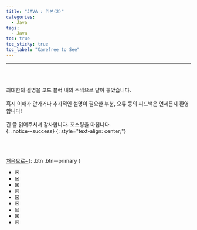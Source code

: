 ```yaml
---
title: "JAVA : 기본(2)"
categories:
  - Java
tags:
  - Java
toc: true
toc_sticky: true
toc_label: "Carefree to See"
---
```

---












    
<!-- > <img src="/assets/images/INU/java/.png" alt="_Procdess" width="100%" min-width="200px" itemprop="image"><br>`` `사진출처:`[]()<br><br>
<span style="color:green">``</span>

```

```
> 
{: .notice--danger}
{: style="text-align: center;"}


<details>
<summary><h1><span style="color:blue">(클릭)</span></h1></summary>
<div markdown="1">       

</div>
</details> -->


<br><br>

최대한의 설명을 코드 블럭 내의 주석으로 달아 놓았습니다.<br><br>
혹시 이해가 안가거나 추가적인 설명이 필요한 부분, 오류 등의 피드백은 언제든지 환영합니다!<br><br>
긴 글 읽어주셔서 감사합니다. 포스팅을 마칩니다.<br>
{: .notice--success}
{: style="text-align: center;"}

<br><br>

[처음으로~](#){: .btn .btn--primary }



> 
- [x] 
- [x] 
- [x] 
- [x] 
- [x] 
- [x]
- [x] 
- [x] 
- [x] 